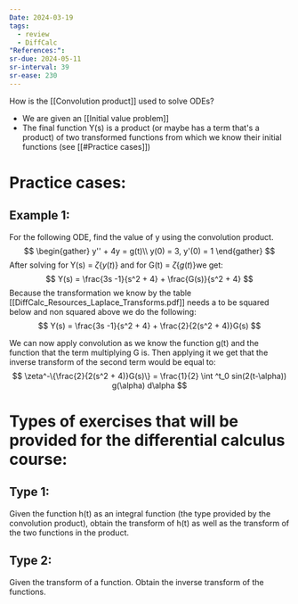 ```yaml
---
Date: 2024-03-19
tags:
  - review
  - DiffCalc
"References:":
sr-due: 2024-05-11
sr-interval: 39
sr-ease: 230
---
```

How is the [[Convolution product]] used to solve ODEs?
+ We are given an [[Initial value problem]] 
+ The final function Y(s) is a product (or maybe has a term that's a product) of two transformed functions from which we know their initial functions (see [[#Practice cases]])
# Practice cases: 
## Example 1: 
For the following ODE, find the value of y using the convolution product. 
$$
\begin{gather}
y'' + 4y = g(t)\\
y(0) = 3, y'(0) = 1
\end{gather}
$$
After solving for Y(s) = $\zeta\{y(t)\}$  and for G(t) = $\zeta\{g(t)\}$we get: 
$$
Y(s) = \frac{3s -1}{s^2 + 4} + \frac{G(s)}{s^2 + 4}
$$
Because the transformation we know by the table [[DiffCalc_Resources_Laplace_Transforms.pdf]] needs a to be squared below and non squared above we do the following: 
$$
Y(s) = \frac{3s -1}{s^2 + 4} + \frac{2}{2(s^2 + 4)}G(s)
$$

We can now apply convolution as we know the function g(t) and the function that the term multiplying G is. Then applying it we get that the inverse transform of the second term would be equal to: 
$$
\zeta^-\{\frac{2}{2(s^2 + 4)}G(s)\} = \frac{1}{2} \int ^t_0 sin(2(t-\alpha)) g(\alpha) d\alpha
$$
# Types of exercises that will be provided for the differential calculus course: 
## Type 1: 
Given the function h(t) as an integral function (the type provided by the convolution product), obtain the transform of h(t) as well as the transform of the two functions in the product.
## Type 2: 
Given the transform of a function. Obtain the inverse transform of the functions.